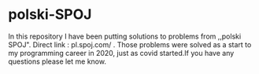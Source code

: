 # polski-SPOJ
In this repository I have been putting solutions to problems from ,,polski SPOJ". Direct link : pl.spoj.com/ . Those problems were solved as a start to my programming career in 2020, just as covid started.If you have any questions please let me know.  
